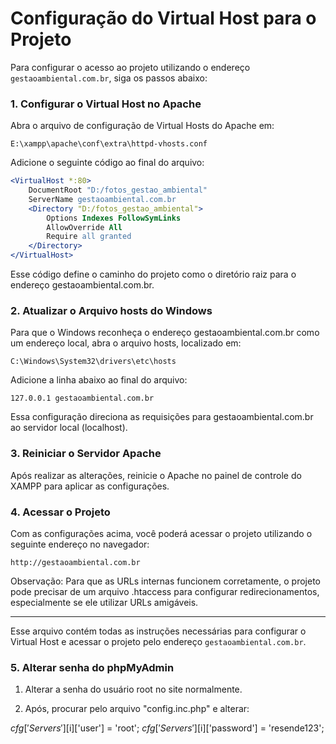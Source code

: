 # Configuração do Virtual Host para o Projeto

Para configurar o acesso ao projeto utilizando o endereço `gestaoambiental.com.br`, siga os passos abaixo:

### 1. Configurar o Virtual Host no Apache

Abra o arquivo de configuração de Virtual Hosts do Apache em:
```
E:\xampp\apache\conf\extra\httpd-vhosts.conf
```

Adicione o seguinte código ao final do arquivo:

```apache
<VirtualHost *:80>
    DocumentRoot "D:/fotos_gestao_ambiental"
    ServerName gestaoambiental.com.br
    <Directory "D:/fotos_gestao_ambiental">
        Options Indexes FollowSymLinks
        AllowOverride All
        Require all granted
    </Directory>
</VirtualHost>
```

Esse código define o caminho do projeto como o diretório raiz para o endereço gestaoambiental.com.br.

### 2. Atualizar o Arquivo hosts do Windows

Para que o Windows reconheça o endereço gestaoambiental.com.br como um endereço local, abra o arquivo hosts, localizado em:

```
C:\Windows\System32\drivers\etc\hosts
```

Adicione a linha abaixo ao final do arquivo:
```
127.0.0.1 gestaoambiental.com.br
```
Essa configuração direciona as requisições para gestaoambiental.com.br ao servidor local (localhost).

### 3. Reiniciar o Servidor Apache

Após realizar as alterações, reinicie o Apache no painel de controle do XAMPP para aplicar as configurações.

### 4. Acessar o Projeto

Com as configurações acima, você poderá acessar o projeto utilizando o seguinte endereço no navegador:

```
http://gestaoambiental.com.br
```

Observação: Para que as URLs internas funcionem corretamente, o projeto pode precisar de um arquivo .htaccess para configurar redirecionamentos, especialmente se ele utilizar URLs amigáveis.

---

Esse arquivo contém todas as instruções necessárias para configurar o Virtual Host e acessar o projeto pelo endereço `gestaoambiental.com.br`.


### 5. Alterar senha do phpMyAdmin

1. Alterar a senha do usuário root no site normalmente.

2. Após, procurar pelo arquivo "config.inc.php" e alterar:

$cfg['Servers'][$i]['user'] = 'root';
$cfg['Servers'][$i]['password'] = 'resende123';
